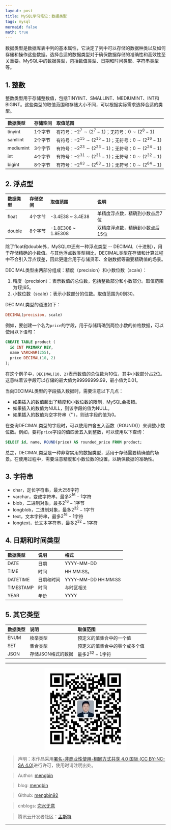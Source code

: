 ```yaml
---
layout: post
title: MySQL学习笔记：数据类型
tags: mysql 
mermaid: false
math: true
---  
```


数据类型是数据库表中列的基本属性，它决定了列中可以存储的数据种类以及如何存储和操作这些数据。选择合适的数据类型对于确保数据存储的准确性和高效性至关重要。MySQL中的数据类型，包括数值类型、日期和时间类型、字符串类型等。  

## 1. 整数

整数类型用于存储整数值，包括TINYINT、SMALLINT、MEDIUMINT、INT和BIGINT。这些类型的取值范围和存储大小不同，可以根据实际需求选择合适的类型。  

| 数据类型  | 存储空间 | 取值范围                                                       |
| :-------- | :------- | :------------------------------------------------------------- |
| tinyint   | 1个字节  | 有符号：$-2^7 \sim (2^7-1)$；无符号：$0 \sim (2^8-1)$          |
| samllint  | 2个字节  | 有符号：$-2^{15} \sim (2^{15}-1)$；无符号：$0 \sim (2^{16}-1)$ |
| mediumint | 3个字节  | 有符号：$-2^{23} \sim (2^{23}-1)$；无符号：$0 \sim (2^{24}-1)$ |
| int       | 4个字节  | 有符号：$-2^{31} \sim (2^{31}-1)$；无符号：$0 \sim (2^{32}-1)$ |
| bigint    | 8个字节  | 有符号：$-2^{63} \sim (2^{63}-1)$；无符号：$0 \sim (2^{64}-1)$ |

## 2. 浮点型

| 数据类型 | 存储空间 | 取值范围           | 说明                             |
| :------- | :------- | :----------------- | :------------------------------- |
| float    | 4个字节  | -3.4E38 ~ 3.4E38   | 单精度浮点数，精确到小数点后7位  |
| double   | 8个字节  | -1.8E308 ~ 1.8E308 | 双精度浮点数，精确到小数点后15位 |

除了float和double外，MySQL中还有一种浮点类型 -- DECIMAL（十进制），用于存储精确的小数值。与其他浮点数类型相比，DECIMAL类型在存储和计算过程中不会引入浮点误差，因此更适合用于存储货币、金融数据等需要精确值的场景。

DECIMAL类型由两部分组成：精度（precision）和小数位数（scale）：

1. 精度（precision）：表示数值的总位数，包括整数部分和小数部分。取值范围为1到65。
2. 小数位数（scale）：表示小数部分的位数。取值范围为0到30。

DECIMAL类型的语法如下：

```sql
DECIMAL(precision, scale)
```

例如，要创建一个名为`price`的字段，用于存储精确到两位小数的价格数据，可以使用以下语句：

```sql
CREATE TABLE product (
  id INT PRIMARY KEY,
  name VARCHAR(255),
  price DECIMAL(10, 2)
);
```

在这个例子中，`DECIMAL(10, 2)`表示数值的总位数为10位，其中小数部分占2位。这意味着该字段可以存储的最大值为99999999.99，最小值为0.01。

当向DECIMAL类型的字段插入数据时，需要注意以下几点：

- 如果插入的数值超出了精度和小数位数的限制，MySQL会报错。
- 如果插入的数值为NULL，则该字段的值为NULL。
- 如果插入的数值为空字符串（''），则该字段的值为0。

在查询DECIMAL类型的字段时，可以使用四舍五入函数（ROUND()）来调整小数位数。例如，要将`price`字段的值四舍五入到整数，可以使用以下查询：

```sql
SELECT id, name, ROUND(price) AS rounded_price FROM product;
```

总之，DECIMAL类型是一种非常实用的数据类型，适用于存储需要精确值的场景。在使用过程中，需要注意精度和小数位数的设置，以确保数据的准确性。

## 3. 字符串

- char，定长字符串，最大255字符
- varchar，变成字符串，最多$2^{16}-1$字符
- blob，二进制对象，最多$2^{16}-1$字节
- longblob，二进制对象，最多$2^{32}-1$字节
- text，文本字符串，最多$2^{16}-1$字符
- longtext，长文本字符串，最多$2^{32}-1$字符

## 4. 日期和时间类型

| 数据类型  | 说明       | 格式                |
| :-------- | :--------- | :------------------ |
| DATE      | 日期       | YYYY-MM-DD          |
| TIME      | 时间       | HH:MM:SS。          |
| DATETIME  | 日期和时间 | YYYY-MM-DD HH:MM:SS |
| TIMESTAMP | 时间       | 与时区相关          |
| YEAR      | 年份       | YYYY                |

## 5. 其它类型

| 数据类型 | 说明               | 取值范围                       |
| :------- | :----------------- | :----------------------------- |
| ENUM     | 枚举类型           | 预定义的值集合中的一个值       |
| SET      | 集合类型           | 预定义的值集合中的零个或多个值 |
| JSON     | 存储JSON格式的数据 | 最多$2^{32}-1$字符             |

---

<div align="center">
  <img src="../img/qrcode_wechat.jpg" alt="孟斯特">
</div>

> 声明：本作品采用[署名-非商业性使用-相同方式共享 4.0 国际 (CC BY-NC-SA 4.0)](https://creativecommons.org/licenses/by-nc-sa/4.0/deed.zh)进行许可，使用时请注明出处。  

> Author: [mengbin](mengbin1992@outlook.com)  

> blog: [mengbin](https://mengbin.top)  

> Github: [mengbin92](https://mengbin92.github.io/)  

> cnblogs: [恋水无意](https://www.cnblogs.com/lianshuiwuyi/)  

> 腾讯云开发者社区：[孟斯特](https://cloud.tencent.com/developer/user/6649301)  

---
